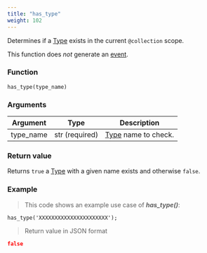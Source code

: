 ```yaml
---
title: "has_type"
weight: 102
---
```


Determines if a [Type](../../data-types/type) exists in the current `@collection` scope.

This function does *not* generate an [event](../../overview/events).

### Function

`has_type(type_name)`

### Arguments

Argument | Type | Description
-------- | ---- | -----------
type_name | str (required) | [Type](../../data-types/type) name to check.

### Return value

Returns `true` a [Type](../../data-types/type) with a given name exists and otherwise `false`.

### Example

> This code shows an example use case of ***has_type()***:

```thingsdb,json_response
has_type('XXXXXXXXXXXXXXXXXXXXXX');
```

> Return value in JSON format

```json
false
```
